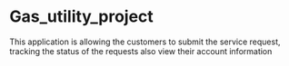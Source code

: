 # Gas_utility_project

This application is allowing the customers to submit the service request,
tracking the status of the requests also view their account information
